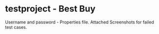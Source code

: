 # testproject - Best Buy
Username and password - Properties file.
Attached Screenshots for failed test cases.
